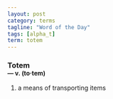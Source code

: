 ```yaml
---
layout: post
category: terms
tagline: "Word of the Day"
tags: [alpha_t]
term: totem
---
```


<h3>Totem<br/> <small>&mdash; v. (to<span>&middot;</span>tem)</small></h3>
<p><ol>
<li>a means of transporting items</li>
</ol></p>

